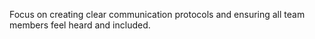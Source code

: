 Focus on creating clear communication protocols and ensuring all team members feel heard and included.
